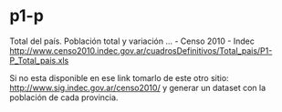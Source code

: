 # p1-p

Total del país. Población total y variación ... - Censo 2010 - Indec
http://www.censo2010.indec.gov.ar/cuadrosDefinitivos/Total_pais/P1-P_Total_pais.xls

Si no esta disponible en ese link tomarlo de este otro sitio: http://www.sig.indec.gov.ar/censo2010/ y generar un dataset con la población de cada provincia.
